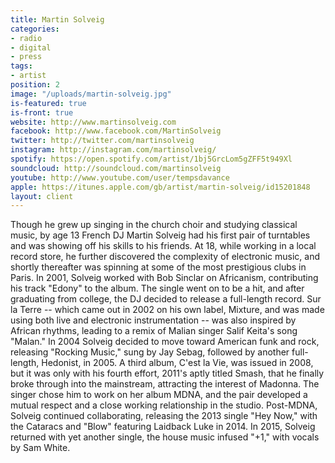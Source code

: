 ```yaml
---
title: Martin Solveig
categories:
- radio
- digital
- press
tags:
- artist
position: 2
image: "/uploads/martin-solveig.jpg"
is-featured: true
is-front: true
website: http://www.martinsolveig.com
facebook: http://www.facebook.com/MartinSolveig
twitter: http://twitter.com/martinsolveig
instagram: http://instagram.com/martinsolveig/
spotify: https://open.spotify.com/artist/1bj5GrcLom5gZFF5t949Xl
soundcloud: http://soundcloud.com/martinsolveig
youtube: http://www.youtube.com/user/tempsdavance
apple: https://itunes.apple.com/gb/artist/martin-solveig/id15201848
layout: client
---
```


Though he grew up singing in the church choir and studying classical music, by age 13 French DJ Martin Solveig had his first pair of turntables and was showing off his skills to his friends. At 18, while working in a local record store, he further discovered the complexity of electronic music, and shortly thereafter was spinning at some of the most prestigious clubs in Paris. In 2001, Solveig worked with Bob Sinclar on Africanism, contributing his track "Edony" to the album. The single went on to be a hit, and after graduating from college, the DJ decided to release a full-length record. Sur la Terre -- which came out in 2002 on his own label, Mixture, and was made using both live and electronic instrumentation -- was also inspired by African rhythms, leading to a remix of Malian singer Salif Keita's song "Malan." In 2004 Solveig decided to move toward American funk and rock, releasing "Rocking Music," sung by Jay Sebag, followed by another full-length, Hedonist, in 2005. A third album, C'est la Vie, was issued in 2008, but it was only with his fourth effort, 2011's aptly titled Smash, that he finally broke through into the mainstream, attracting the interest of Madonna. The singer chose him to work on her album MDNA, and the pair developed a mutual respect and a close working relationship in the studio. Post-MDNA, Solveig continued collaborating, releasing the 2013 single "Hey Now," with the Cataracs and "Blow" featuring Laidback Luke in 2014. In 2015, Solveig returned with yet another single, the house music infused "+1," with vocals by Sam White.